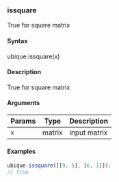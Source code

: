 ### issquare

True for square matrix


#### Syntax

ubique.issquare(x)


#### Description

True for square matrix  



#### Arguments

|Params|Type|Description
|---------|----|-----------
|`x` | matrix | input matrix


#### Examples

```js
ubique.issquare([[9, 5], [6, 1]]);
// true
```

